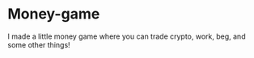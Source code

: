 # Money-game
I made a little money game where you can trade crypto, work, beg, and some other things!
